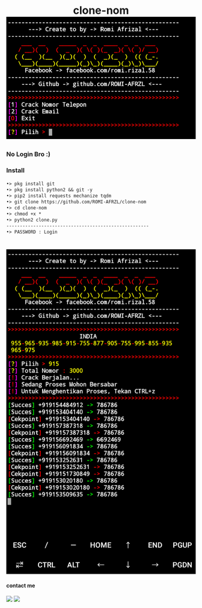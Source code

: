<h1 align="center">
clone-nom

<img src="https://github.com/ROMI-AFRZL/clone-nom/blob/main/Ss/20210207_201525.png" width="640" title="Menu" alt="Menu">
 
### No Login Bro :)
### Install
````
•> pkg install git
•> pkg install python2 && git -y
•> pip2 install requests mechanize tqdm
•> git clone https://github.com/ROMI-AFRZL/clone-nom  
•> cd clone-nom
•> chmod +x *
•> python2 clone.py
-----------------------------------------------------
•> PASSWORD : Login 
````

#
<img src="https://github.com/ROMI-AFRZL/clone-nom/blob/main/Ss/20210207_203825.png" width="640" title="Menu" alt="Menu">

#### contact me
[![](https://img.shields.io/badge/Facebook-blue?logo=Facebook&logoColor=blue&labelColor=white)](https://www.facebook.com/romi.rizal.58)
[![](https://img.shields.io/badge/Whatsapp-CHAT-red?logo=Whatsapp&logoColor=Brightgreen&labelColor=white)](https://wa.me/6282371648186?text=Asalamualaikum+bang)
